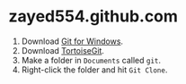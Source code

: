 # zayed554.github.com

1. Download [Git for Windows](git-scm.com/download/win).
2. Download [TortoiseGit](https://code.google.com/p/tortoisegit/wiki/Download?tm=2).
3. Make a folder in `Documents` called `git`.
4. Right-click the folder and hit `Git Clone`.
